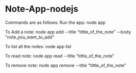 # Note-App-nodejs



Commands are as follows:
Run the app: node app

To Add a note: node app add --title "tittle_of_the_note" --body "note_you_want_to_add"

To list all the notes: node app list

To read note: node app read --title "tittle_of_the_note"

To remove note: node app remove --title "tittle_of_the_note"
